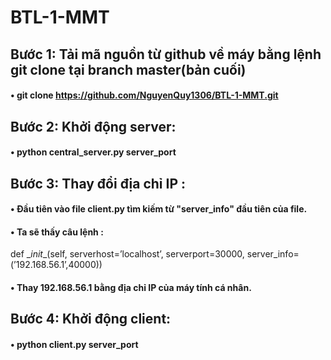 # BTL-1-MMT

## Bước 1: Tải mã nguồn từ github về máy bằng lệnh git clone tại branch master(bản cuối)
 #### • git clone https://github.com/NguyenQuy1306/BTL-1-MMT.git
##  Bước 2: Khởi động server:
  #### • python central_server.py server_port
##  Bước 3: Thay đổi địa chỉ IP :
   #### • Đầu tiên vào file client.py tìm kiếm từ "server_info" đầu tiên của file.
  #### • Ta sẽ thấy câu lệnh :
  
   def \__init__(self, serverhost=’localhost’, serverport=30000, server_info=(’192.168.56.1’,40000))
    
   #### • Thay 192.168.56.1 bằng địa chỉ IP của máy tính cá nhân.
##  Bước 4: Khởi động client:
   #### • python client.py server_port


